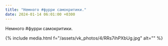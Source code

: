 ```yaml
---
title: "Немного #фурри самокритики."
date: 2024-01-14 06:01:00 +0300
---
```


Немного #фурри самокритики.

{% include media.html f="/assets/vk_photos/4/RRs7ihPXbUg.jpg" alt="" %}
